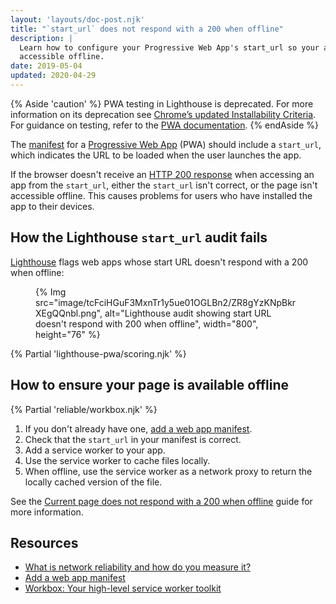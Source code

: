 ```yaml
---
layout: 'layouts/doc-post.njk'
title: "`start_url` does not respond with a 200 when offline"
description: |
  Learn how to configure your Progressive Web App's start_url so your app is
  accessible offline.
date: 2019-05-04
updated: 2020-04-29
---
```


{% Aside 'caution' %}
PWA testing in Lighthouse is deprecated. For more information on its deprecation see [Chrome’s updated Installability Criteria](https://developer.chrome.com/blog/update-install-criteria). For guidance on testing, refer to the [PWA documentation](https://developer.chrome.com/docs/devtools/progressive-web-apps/).
{% endAside %}

The [manifest](https://web.dev/articles/add-manifest) for a [Progressive Web App](https://web.dev/articles/what-are-pwas) (PWA) should include a `start_url`,
which indicates the URL to be loaded when the user launches the app.

If the browser doesn't receive an
[HTTP&nbsp;200 response](https://developer.mozilla.org/docs/Web/HTTP/Status#Successful_responses)
when accessing an app from the `start_url`,
either the `start_url` isn't correct, or the page isn't accessible offline.
This causes problems for users who have installed the app to their devices.

## How the Lighthouse `start_url` audit fails

[Lighthouse](/docs/lighthouse/overview/)
flags web apps whose start URL doesn't respond with a 200 when offline:

<figure>
  {% Img src="image/tcFciHGuF3MxnTr1y5ue01OGLBn2/ZR8gYzKNpBkrXEgQQnbl.png", alt="Lighthouse audit showing start URL doesn't respond with 200 when offline", width="800", height="76" %}
</figure>

{% Partial 'lighthouse-pwa/scoring.njk' %}

## How to ensure your page is available offline

{% Partial 'reliable/workbox.njk' %}

1. If you don't already have one, [add a web app manifest](https://web.dev/articles/add-manifest).
1. Check that the `start_url` in your manifest is correct.
1. Add a service worker to your app.
1. Use the service worker to cache files locally.
1. When offline, use the service worker as a network proxy to return the locally cached version of the file.

See the [Current page does not respond with a 200 when offline](/docs/lighthouse/pwa/works-offline/)
guide for more information.

## Resources

- [What is network reliability and how do you measure it?](https://web.dev/articles/network-connections-unreliable)
- [Add a web app manifest](https://web.dev/articles/add-manifest)
- [Workbox: Your high-level service worker toolkit](/docs/workbox/)
